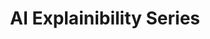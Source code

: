 ---
title: "AI Explainibility Series"
description: "Some description"
navigationBars: bottom
posts:
  - 01-ai-explainability-intro
  - 02-lime
  - 03-lime-tutorial
  - 04-shapley-values
  - 05-shap
  - 06-shap-tutorial
--- 